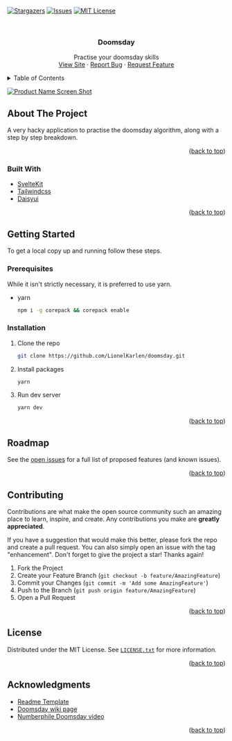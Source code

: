 <div id="top"></div>
<!--
*** Thanks for checking out the Best-README-Template. If you have a suggestion
*** that would make this better, please fork the repo and create a pull request
*** or simply open an issue with the tag "enhancement".
*** Don't forget to give the project a star!
*** Thanks again! Now go create something AMAZING! :D
-->

<!-- PROJECT SHIELDS -->
<!--
*** I'm using markdown "reference style" links for readability.
*** Reference links are enclosed in brackets [ ] instead of parentheses ( ).
*** See the bottom of this document for the declaration of the reference variables
*** for contributors-url, forks-url, etc. This is an optional, concise syntax you may use.
*** https://www.markdownguide.org/basic-syntax/#reference-style-links
-->

[![Stargazers][stars-shield]][stars-url]
[![Issues][issues-shield]][issues-url]
[![MIT License][license-shield]][license-url]

<!-- PROJECT LOGO -->
<br />
<div align="center">

<h3 align="center">Doomsday</h3>

  <p align="center">
  Practise your doomsday skills
    <br />
    <a href="https://lionelkarlen.github.io/doomsday/">View Site</a>
    ·
    <a href="https://github.com/LionelKarlen/doomsday/issues">Report Bug</a>
    ·
    <a href="https://github.com/LionelKarlen/doomsday/issues">Request Feature</a>
  </p>
</div>

<!-- TABLE OF CONTENTS -->
<details>
  <summary>Table of Contents</summary>
  <ol>
    <li>
      <a href="#about-the-project">About The Project</a>
      <ul>
        <li><a href="#built-with">Built With</a></li>
      </ul>
    </li>
    <li>
      <a href="#getting-started">Getting Started</a>
      <ul>
        <li><a href="#prerequisites">Prerequisites</a></li>
        <li><a href="#installation">Installation</a></li>
      </ul>
    </li>
    <li><a href="#usage">Usage</a></li>
    <li><a href="#roadmap">Roadmap</a></li>
    <li><a href="#contributing">Contributing</a></li>
    <li><a href="#license">License</a></li>
    <li><a href="#contact">Contact</a></li>
    <li><a href="#acknowledgments">Acknowledgments</a></li>
  </ol>
</details>

[![Product Name Screen Shot][product-screenshot]]([product-screenshot])

<!-- ABOUT THE PROJECT -->

## About The Project

A very hacky application to practise the doomsday algorithm, along with a step by step breakdown.

<p align="right">(<a href="#top">back to top</a>)</p>

### Built With

- [SvelteKit](https://svelte.dev/)
- [Tailwindcss](https://tailwindcss.com/)
- [Daisyui](https://daisyui.com/)

<p align="right">(<a href="#top">back to top</a>)</p>

<!-- GETTING STARTED -->

## Getting Started

To get a local copy up and running follow these steps.

### Prerequisites

While it isn't strictly necessary, it is preferred to use yarn.

- yarn
  ```sh
  npm i -g corepack && corepack enable
  ```

### Installation

1. Clone the repo
   ```sh
   git clone https://github.com/LionelKarlen/doomsday.git
   ```
2. Install packages
   ```sh
   yarn
   ```
3. Run dev server
   ```sh
   yarn dev
   ```

<p align="right">(<a href="#top">back to top</a>)</p>

<!-- ROADMAP -->

## Roadmap

See the [open issues](https://github.com/LionelKarlen/doomsday/issues) for a full list of proposed features (and known issues).

<p align="right">(<a href="#top">back to top</a>)</p>

<!-- CONTRIBUTING -->

## Contributing

Contributions are what make the open source community such an amazing place to learn, inspire, and create. Any contributions you make are **greatly appreciated**.

If you have a suggestion that would make this better, please fork the repo and create a pull request. You can also simply open an issue with the tag "enhancement".
Don't forget to give the project a star! Thanks again!

1. Fork the Project
2. Create your Feature Branch (`git checkout -b feature/AmazingFeature`)
3. Commit your Changes (`git commit -m 'Add some AmazingFeature'`)
4. Push to the Branch (`git push origin feature/AmazingFeature`)
5. Open a Pull Request

<p align="right">(<a href="#top">back to top</a>)</p>

<!-- LICENSE -->

## License

Distributed under the MIT License. See [`LICENSE.txt`](./LICENSE.txt) for more information.

<p align="right">(<a href="#top">back to top</a>)</p>

<!-- ACKNOWLEDGMENTS -->

## Acknowledgments

- [Readme Template](https://github.com/othneildrew/Best-README-Template)
- [Doomsday wiki page](https://en.wikipedia.org/wiki/Doomsday_rule)
- [Numberphile Doomsday video](https://www.youtube.com/watch?v=z2x3SSBVGJU)

<p align="right">(<a href="#top">back to top</a>)</p>

<!-- MARKDOWN LINKS & IMAGES -->
<!-- https://www.markdownguide.org/basic-syntax/#reference-style-links -->

[stars-shield]: https://img.shields.io/github/stars/LionelKarlen/doomsday.svg?style=for-the-badge
[stars-url]: https://github.com/LionelKarlen/doomsday/stargazers
[issues-shield]: https://img.shields.io/github/issues/LionelKarlen/doomsday.svg?style=for-the-badge
[issues-url]: https://github.com/LionelKarlen/doomsday/issues
[license-shield]: https://img.shields.io/github/license/LionelKarlen/doomsday.svg?style=for-the-badge
[license-url]: https://github.com/LionelKarlen/doomsday/blob/master/LICENSE.txt
[product-screenshot]: images/screenshot.png
